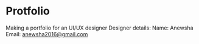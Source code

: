 # Protfolio
  Making a portfolio for an UI/UX designer  Designer details:  Name: Anewsha  Email: anewsha2016@gmail.com
